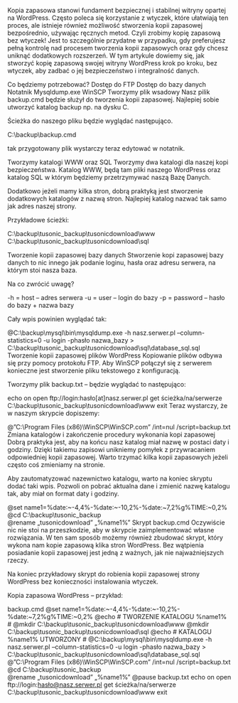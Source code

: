 Kopia zapasowa stanowi fundament bezpiecznej i stabilnej witryny opartej na WordPress. Często poleca się korzystanie z wtyczek, które ułatwiają ten proces, ale istnieje również możliwość stworzenia kopii zapasowej bezpośrednio, używając ręcznych metod. Czyli zrobimy kopię zapasową bez wtyczek! Jest to szczególnie przydatne w przypadku, gdy preferujesz pełną kontrolę nad procesem tworzenia kopii zapasowych oraz gdy chcesz uniknąć dodatkowych rozszerzeń. W tym artykule dowiemy się, jak stworzyć kopię zapasową swojej witryny WordPress krok po kroku, bez wtyczek, aby zadbać o jej bezpieczeństwo i integralność danych.

Co będziemy potrzebować?
Dostęp do FTP
Dostęp do bazy danych
Notatnik
Mysqldump.exe
WinSCP
Tworzymy plik wsadowy
Nasz pilik backup.cmd będzie służył do tworzenia kopii zapasowej. Najlepiej sobie utworzyć katalog backup np. na dysku C.

Ścieżka do naszego pliku będzie wyglądać następująco.

C:\backup\backup.cmd

tak przygotowany plik wystarczy teraz edytować w notatnik.

Tworzymy katalogi WWW oraz SQL
Tworzymy dwa katalogi dla naszej kopi bezpieczeństwa. Katalog WWW, będą tam pliki naszego WordPress oraz katalog SQL w którym będziemy przetrzymywać naszą Bazę Danych.

Dodatkowo jeżeli mamy kilka stron, dobrą praktyką jest stworzenie dodatkowych katalogów z nazwą stron. Najlepiej katalog nazwać tak samo jak adres naszej strony.

Przykładowe ścieżki:

C:\backup\tusonic_backup\tusonicdownload\www
C:\backup\tusonic_backup\tusonicdownload\sql

Tworzenie kopii zapasowej bazy danych
Stworzenie kopi zapasowej bazy danych to nic innego jak podanie loginu, hasła oraz adresu serwera, na którym stoi nasza baza.

Na co zwrócić uwagę?

-h = host – adres serwera 
-u = user – login do bazy
-p = password – hasło do bazy + nazwa bazy

Cały wpis powinien wyglądać tak:

@C:\backup\mysql\bin\mysqldump.exe -h nasz.serwer.pl –column-statistics=0 -u login -phasło nazwa_bazy > C:\backup\tusonic_backup\tusonicdownload\sql\database_sql.sql
Tworzenie kopii zapasowej plików WordPress
Kopiowanie plików odbywa się przy pomocy protokołu FTP. Aby WinSCP połączył się z serwerem konieczne jest stworzenie pliku tekstowego z konfiguracją.

Tworzymy plik backup.txt – będzie wyglądać to następująco:

echo on
open ftp://login:hasło[at]nasz.serwer.pl
get ścieżka/na/serwerze C:\backup\tusonic_backup\tusonicdownload\www
exit
Teraz wystarczy, że w naszym skrypcie dopiszemy:

@”C:\Program Files (x86)\WinSCP\WinSCP.com” /int=nul /script=backup.txt
Zmiana katalogów i zakończenie procedury wykonania kopi zapasowej Dobrą praktyka jest, aby na końcu nasz katalog miał nazwę w postaci daty i godziny. Dzięki takiemu zapisowi unikniemy pomyłek z przywracaniem odpowiedniej kopii zapasowej. Warto trzymać kilka kopii zapasowych jeżeli często coś zmieniamy na stronie.

Aby zautomatyzować nazewnictwo katalogu, warto na koniec skryptu dodać taki wpis. Pozwoli on pobrać aktualna dane i zmienić nazwę katalogu tak, aby miał on format daty i godziny.

@set name1=%date:~-4,4%-%date:~-10,2%-%date:~7,2%g%TIME:~0,2%
@cd C:\backup\tusonic_backup\
@rename „tusonicdownload” „%name1%”
Skrypt backup.cmd
Oczywiście nic nie stoi na przeszkodzie, aby w skrypcie zaimplementować własne rozwiązania. W ten sam sposób możemy również zbudować skrypt, który wykona nam kopie zapasową klika stron WordPress. Bez wątpienia posiadanie kopii zapasowej jest jedną z ważnych, jak nie najważniejszych rzeczy.

Na koniec przykładowy skrypt do robienia kopii zapasowej strony WordPress bez konieczności instalowania wtyczek.

Kopia zapasowa WordPress – przykład:

backup.cmd
@set name1=%date:~-4,4%-%date:~-10,2%-%date:~7,2%g%TIME:~0,2%
@echo # TWORZENIE KATALOGU %name1% #
@mkdir C:\backup\tusonic_backup\tusonicdownload\www
@mkdir C:\backup\tusonic_backup\tusonicdownload\sql
@echo # KATALOGU %name1% UTWORZONY #
@C:\backup\mysql\bin\mysqldump.exe -h nasz.serwer.pl –column-statistics=0 -u login -phasło nazwa_bazy > C:\backup\tusonic_backup\tusonicdownload\sql\database_sql.sql
@”C:\Program Files (x86)\WinSCP\WinSCP.com” /int=nul /script=backup.txt
@cd C:\backup\tusonic_backup\
@rename „tusonicdownload” „%name1%”
@pause
backup.txt
echo on open ftp://login:hasło@nasz.serwer.pl get ścieżka/na/serwerze C:\backup\tusonic_backup\tusonicdownload\www exit